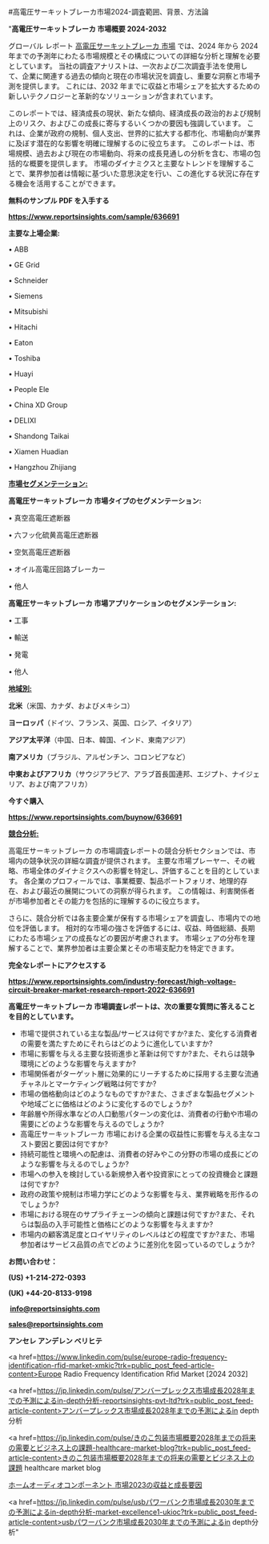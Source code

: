 #高電圧サーキットブレーカ市場2024-調査範囲、背景、方法論

"<strong>高電圧サーキットブレーカ 市場概要 2024-2032</strong>

グローバル レポート <a href=https://www.reportsinsights.com/sample/636691>高電圧サーキットブレーカ 市場</a> では、2024 年から 2024 年までの予測年にわたる市場規模とその構成についての詳細な分析と理解を必要としています。 当社の調査アナリストは、一次および二次調査手法を使用して、企業に関連する過去の傾向と現在の市場状況を調査し、重要な洞察と市場予測を提供します。 これには、2032 年までに収益と市場シェアを拡大​​するための新しいテクノロジーと革新的なソリューションが含まれています。

このレポートでは、経済成長の現状、新たな傾向、経済成長の政治的および規制上のリスク、およびこの成長に寄与するいくつかの要因も強調しています。 これは、企業が政府の規制、個人支出、世界的に拡大する都市化、市場動向が業界に及ぼす潜在的な影響を明確に理解するのに役立ちます。 このレポートは、市場規模、過去および現在の市場動向、将来の成長見通しの分析を含む、市場の包括的な概要を提供します。 市場のダイナミクスと主要なトレンドを理解することで、業界参加者は情報に基づいた意思決定を行い、この進化する状況に存在する機会を活用することができます。

<strong><b>無料のサンプル PDF を入手する</b></strong>

<a href=https://www.reportsinsights.com/sample/636691><strong><u>https://www.reportsinsights.com/sample/636691</u></strong></a>

<strong>主要な上場企業:</strong>

• ABB

• GE Grid

• Schneider

• Siemens

• Mitsubishi

• Hitachi

• Eaton

• Toshiba

• Huayi

• People Ele

• China XD Group

• DELIXI

• Shandong Taikai

• Xiamen Huadian

• Hangzhou Zhijiang

<strong><u>市場セグメンテーション</u></strong><strong><u>:</u></strong>

<strong>高電圧サーキットブレーカ 市場タイプのセグメンテーション:</strong>

• 真空高電圧遮断器

• 六フッ化硫黄高電圧遮断器

• 空気高電圧遮断器

• オイル高電圧回路ブレーカー

• 他人

<strong>高電圧サーキットブレーカ 市場アプリケーションのセグメンテーション:</strong>

• 工事

• 輸送

• 発電

• 他人

<strong><u>地域別</u></strong><strong><u>:</u></strong>

<strong>北米</strong>（米国、カナダ、およびメキシコ）

<strong>ヨーロッパ</strong>（ドイツ、フランス、英国、ロシア、イタリア）

<strong>アジア太平洋</strong>（中国、日本、韓国、インド、東南アジア）

<strong>南アメリカ</strong>（ブラジル、アルゼンチン、コロンビアなど）

<strong>中東およびアフリカ</strong>（サウジアラビア、アラブ首長国連邦、エジプト、ナイジェリア、および南アフリカ）

<strong>今すぐ購入</strong>

<a href=https://www.reportsinsights.com/buynow/636691><strong><u>https://www.reportsinsights.com/buynow/636691</u></strong></a>

<strong><u>競合分析:</u></strong>

高電圧サーキットブレーカ の市場調査レポートの競合分析セクションでは、市場内の競争状況の詳細な調査が提供されます。 主要な市場プレーヤー、その戦略、市場全体のダイナミクスへの影響を特定し、評価することを目的としています。 各企業のプロフィールでは、事業概要、製品ポートフォリオ、地理的存在、および最近の展開についての洞察が得られます。 この情報は、利害関係者が市場参加者とその能力を包括的に理解するのに役立ちます。

さらに、競合分析では各主要企業が保有する市場シェアを調査し、市場内での地位を評価します。 相対的な市場の強さを評価するには、収益、時価総額、長期にわたる市場シェアの成長などの要因が考慮されます。 市場シェアの分布を理解することで、業界参加者は主要企業とその市場支配力を特定できます。

<strong>完全なレポートにアクセスする</strong>

<a href=https://www.reportsinsights.com/industry-forecast/high-voltage-circuit-breaker-market-research-report-2022-636691><strong><u><b>https://www.reportsinsights.com/industry-forecast/high-voltage-circuit-breaker-market-research-report-2022-636691</b></u></strong></a>

<strong><b>高電圧サーキットブレーカ 市場調査レポートは、次の重要な質問に答えることを目的としています。</b></strong>
<ul>
  <li>市場で提供されている主な製品/サービスは何ですか?また、変化する消費者の需要を満たすためにそれらはどのように進化していますか?</li>
  <li>市場に影響を与える主要な技術進歩と革新は何ですか?また、それらは競争環境にどのような影響を与えますか?</li>
  <li>市場関係者がターゲット層に効果的にリーチするために採用する主要な流通チャネルとマーケティング戦略は何ですか?</li>
  <li>市場の価格動向はどのようなものですか?また、さまざまな製品セグメントや地域ごとに価格はどのように変化するのでしょうか?</li>
  <li>年齢層や所得水準などの人口動態パターンの変化は、消費者の行動や市場の需要にどのような影響を与えるのでしょうか?</li>
  <li>高電圧サーキットブレーカ 市場における企業の収益性に影響を与える主なコスト要因と要因は何ですか?</li>
  <li>持続可能性と環境への配慮は、消費者の好みやこの分野の市場の成長にどのような影響を与えるのでしょうか?</li>
  <li>市場への参入を検討している新規参入者や投資家にとっての投資機会と課題は何ですか?</li>
  <li>政府の政策や規制は市場力学にどのような影響を与え、業界戦略を形作るのでしょうか?</li>
  <li>市場における現在のサプライチェーンの傾向と課題は何ですか?また、それらは製品の入手可能性と価格にどのような影響を与えますか?</li>
  <li>市場内の顧客満足度とロイヤリティのレベルはどの程度ですか?また、市場参加者はサービス品質の点でどのように差別化を図っているのでしょうか?</li>
</ul>
<strong>お問い合わせ：</strong>

<strong>(US) +1-214-272-0393</strong>

<strong>(UK) +44-20-8133-9198</strong>

<strong> </strong><a href=info@reportsinsights.com><strong><u>info@reportsinsights.com</u></strong></a>

<a href=sales@reportsinsights.com><strong><u>sales@reportsinsights.com</u></strong></a>

<strong>アンセレ アンデレン ベリヒテ</strong>

<a href=https://www.linkedin.com/pulse/europe-radio-frequency-identification-rfid-market-xmkic?trk=public_post_feed-article-content>Europe Radio Frequency Identification Rfid Market [2024 2032]</a>

<a href=https://jp.linkedin.com/pulse/アンバープレックス市場成長2028年までの予測によるin-depth分析-reportsinsights-pvt-ltd?trk=public_post_feed-article-content>アンバープレックス市場成長2028年までの予測によるin depth分析</a>

<a href=https://jp.linkedin.com/pulse/きのこ包装市場概要2028年までの将来の需要とビジネス上の課題-healthcare-market-blog?trk=public_post_feed-article-content>きのこ包装市場概要2028年までの将来の需要とビジネス上の課題 healthcare market blog</a>

<a href=https://www.linkedin.com/pulse/ホームオーディオコンポーネント-市場2023の収益と成長要因-community-market-research/>ホームオーディオコンポーネント 市場2023の収益と成長要因</a>

<a href=https://jp.linkedin.com/pulse/usbパワーバンク市場成長2030年までの予測によるin-depth分析-market-excellence1-ukioc?trk=public_post_feed-article-content>usbパワーバンク市場成長2030年までの予測によるin depth分析</a>"

